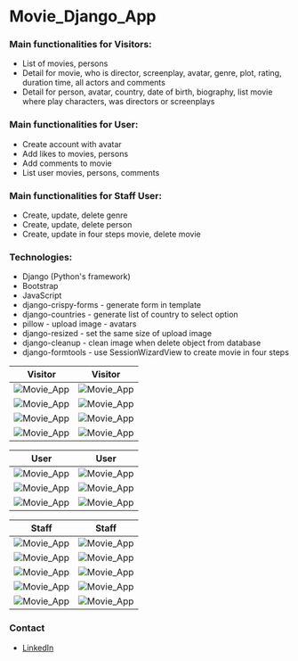 # Movie_Django_App

### Main functionalities for Visitors:
- List of movies, persons
- Detail for movie, who is director, screenplay, avatar, genre, plot, rating, duration time, all actors and comments
- Detail for person, avatar, country, date of birth, biography, list movie where play characters, was directors or screenplays

### Main functionalities for User:
- Create account with avatar
- Add likes to movies, persons
- Add comments to movie
- List user movies, persons, comments

### Main functionalities for Staff User:
- Create, update, delete genre
- Create, update, delete person
- Create, update in four steps movie, delete movie

### Technologies:
* Django (Python's framework)
* Bootstrap
* JavaScript
* django-crispy-forms - generate form in template
* django-countries - generate list of country to select option
* pillow - upload image - avatars
* django-resized - set the same size of upload image
* django-cleanup - clean image when delete object from database
* django-formtools - use SessionWizardView to create movie in four steps



Visitor                                                 |Visitor                                             
:------------------------------------------------------:|:------------------------------------------------------:
![Movie_App](../main/screenshot/visitor_1.png)          |![Movie_App](../main/screenshot/visitor_2.png)
![Movie_App](../main/screenshot/visitor_3.png)          |![Movie_App](../main/screenshot/visitor_4.png)
![Movie_App](../main/screenshot/visitor_5.png)          |![Movie_App](../main/screenshot/visitor_6.png)
![Movie_App](../main/screenshot/visitor_7.png)          |![Movie_App](../main/screenshot/visitor_8.png)



User                                                    |User                                             
:------------------------------------------------------:|:------------------------------------------------------:
![Movie_App](../main/screenshot/user_1.png)             |![Movie_App](../main/screenshot/user_2.png)
![Movie_App](../main/screenshot/user_3.png)             |![Movie_App](../main/screenshot/user_4.png)
![Movie_App](../main/screenshot/user_5.png)             |![Movie_App](../main/screenshot/user_6.png)



Staff                                                   |Staff                                            
:------------------------------------------------------:|:------------------------------------------------------:
![Movie_App](../main/screenshot/staff_1.png)            |![Movie_App](../main/screenshot/staff_2.png)
![Movie_App](../main/screenshot/staff_3.png)            |![Movie_App](../main/screenshot/staff_4.png)
![Movie_App](../main/screenshot/staff_5.png)            |![Movie_App](../main/screenshot/staff_6.png)
![Movie_App](../main/screenshot/staff_7.png)            |![Movie_App](../main/screenshot/staff_8.png)
![Movie_App](../main/screenshot/staff_9.png)            |![Movie_App](../main/screenshot/staff_10.png)


### Contact
* [LinkedIn](https://www.linkedin.com/in/mariusz-kuleta/)